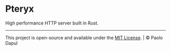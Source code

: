 # Pteryx

High performance HTTP server built in Rust.

---
This project is open-source and available under the [MIT License](LICENSE). | © Paolo Dapul
